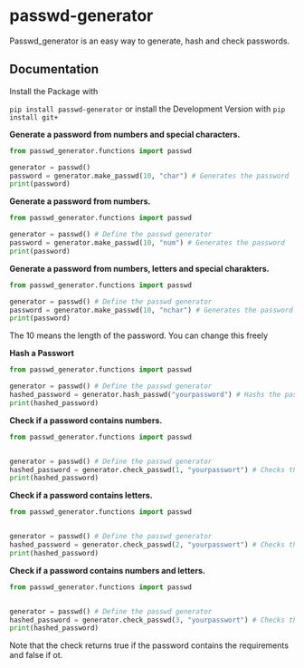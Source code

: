 # passwd-generator

Passwd_generator is an easy way to generate, hash and check passwords.

## Documentation

Install the Package with 

`pip install passwd-generator` 
or install the Development Version with 
`pip install git+`

**Generate a password from numbers and special characters.**

```python
from passwd_generator.functions import passwd

generator = passwd()
password = generator.make_passwd(10, "char") # Generates the password 
print(password)
```

**Generate a password from numbers.**

```python
from passwd_generator.functions import passwd

generator = passwd() # Define the passwd generator
password = generator.make_passwd(10, "num") # Generates the password
print(password)
```

**Generate a password from numbers, letters and special charakters.**

```python
from passwd_generator.functions import passwd

generator = passwd() # Define the passwd generator
password = generator.make_passwd(10, "nchar") # Generates the password
print(password)
```

The 10 means the length of the password. You can change this freely


**Hash a Passwort**

```python
from passwd_generator.functions import passwd

generator = passwd() # Define the passwd generator
hashed_password = generator.hash_passwd("yourpassword") # Hashs the password
print(hashed_password)
```

**Check if a password contains numbers.**

```python
from passwd_generator.functions import passwd


generator = passwd() # Define the passwd generator
hashed_password = generator.check_passwd(1, "yourpasswort") # Checks the password
print(hashed_password)
```

**Check if a password contains letters.**

```python
from passwd_generator.functions import passwd


generator = passwd() # Define the passwd generator
hashed_password = generator.check_passwd(2, "yourpasswort") # Checks the password
print(hashed_password)
```

**Check if a password contains numbers and letters.**

```python
from passwd_generator.functions import passwd


generator = passwd() # Define the passwd generator
hashed_password = generator.check_passwd(3, "yourpasswort") # Checks the password
print(hashed_password)
```

Note that the check returns true if the password contains the requirements and false if ot.
